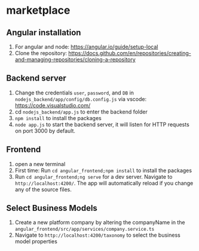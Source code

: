 # marketplace

## Angular installation
1. For angular and node: https://angular.io/guide/setup-local
2. Clone the repository: https://docs.github.com/en/repositories/creating-and-managing-repositories/cloning-a-repository


## Backend server
1. Change the credentials `user`, `password`, and `DB` in `nodejs_backend/app/config/db.config.js` via vscode: https://code.visualstudio.com/
1. cd `nodejs_backend/app.js` to enter the backend folder
2. `npm install` to install the packages
3. `node app.js` to start the backend server, it will listen for HTTP requests on port 3000 by default.

## Frontend
1. open a new terminal
2. First time: Run `cd angular_frontend;npm install` to install the packages
3. Run `cd angular_frontend;ng serve` for a dev server. Navigate to `http://localhost:4200/`. The app will automatically reload if you change any of the source files.

## Select Business Models

1. Create a new platform company by altering the companyName in the `angular_frontend/src/app/services/company.service.ts`
2. Navigate to `http://localhost:4200/taxonomy` to select the business model properties 


